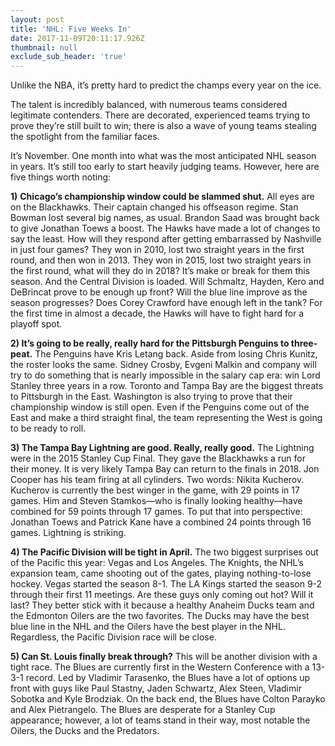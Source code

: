 ```yaml
---
layout: post
title: 'NHL: Five Weeks In'
date: 2017-11-09T20:11:17.926Z
thumbnail: null
exclude_sub_header: 'true'
---
```

Unlike the NBA, it’s pretty hard to predict the champs every year on the ice.

The talent is incredibly balanced, with numerous teams considered legitimate contenders. There are decorated, experienced teams trying to prove they’re still built to win; there is also a wave of young teams stealing the spotlight from the familiar faces.

It’s November. One month into what was the most anticipated NHL season in years. It’s still too early to start heavily judging teams. However, here are five things worth noting:

**1)** **Chicago’s championship window could be slammed shut.** All eyes are on the Blackhawks. Their captain changed his offseason regime. Stan Bowman lost several big names, as usual. Brandon Saad was brought back to give Jonathan Toews a boost. The Hawks have made a lot of changes to say the least. How will they respond after getting embarrassed by Nashville in just four games? They won in 2010, lost two straight years in the first round, and then won in 2013. They won in 2015, lost two straight years in the first round, what will they do in 2018? It’s make or break for them this season. And the Central Division is loaded. Will Schmaltz, Hayden, Kero and DeBrincat prove to be enough up front? Will the blue line improve as the season progresses? Does Corey Crawford have enough left in the tank? For the first time in almost a decade, the Hawks will have to fight hard for a playoff spot.

**2) It’s going to be really, really hard for the Pittsburgh Penguins to three-peat.** The Penguins have Kris Letang back. Aside from losing Chris Kunitz, the roster looks the same. Sidney Crosby, Evgeni Malkin and company will try to do something that is nearly impossible in the salary cap era: win Lord Stanley three years in a row. Toronto and Tampa Bay are the biggest threats to Pittsburgh in the East. Washington is also trying to prove that their championship window is still open. Even if the Penguins come out of the East and make a third straight final, the team representing the West is going to be ready to roll.

**3) The Tampa Bay Lightning are good. Really, really good.** The Lightning were in the 2015 Stanley Cup Final. They gave the Blackhawks a run for their money. It is very likely Tampa Bay can return to the finals in 2018. Jon Cooper has his team firing at all cylinders. Two words: Nikita Kucherov. Kucherov is currently the best winger in the game, with 29 points in 17 games. Him and Steven Stamkos—who is finally looking healthy—have combined for 59 points through 17 games. To put that into perspective: Jonathan Toews and Patrick Kane have a combined 24 points through 16 games. Lightning is striking.

**4) The Pacific Division will be tight in April.** The two biggest surprises out of the Pacific this year: Vegas and Los Angeles. The Knights, the NHL’s expansion team, came shooting out of the gates, playing nothing-to-lose hockey. Vegas started the season 8-1. The LA Kings started the season 9-2 through their first 11 meetings. Are these guys only coming out hot? Will it last? They better stick with it because a healthy Anaheim Ducks team and the Edmonton Oilers are the two favorites. The Ducks may have the best blue line in the NHL and the Oilers have the best player in the NHL. Regardless, the Pacific Division race will be close.

**5) Can St. Louis finally break through?** This will be another division with a tight race. The Blues are currently first in the Western Conference with a 13-3-1 record. Led by Vladimir Tarasenko, the Blues have a lot of options up front with guys like Paul Stastny, Jaden Schwartz, Alex Steen, Vladimir Sobotka and Kyle Brodziak. On the back end, the Blues have Colton Parayko and Alex Pietrangelo. The Blues are desperate for a Stanley Cup appearance; however, a lot of teams stand in their way, most notable the Oilers, the Ducks and the Predators.
